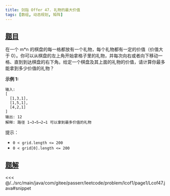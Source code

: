 ```yaml
---
title: 剑指 Offer 47. 礼物的最大价值
tags: [数组, 动态规划, 矩阵]
---
```



## [题目](https://leetcode.cn/problems/li-wu-de-zui-da-jie-zhi-lcof/)
在一个 m\*n 的棋盘的每一格都放有一个礼物，每个礼物都有一定的价值（价值大于 0）。你可以从棋盘的左上角开始拿格子里的礼物，并每次向右或者向下移动一格、直到到达棋盘的右下角。给定一个棋盘及其上面的礼物的价值，请计算你最多能拿到多少价值的礼物？

**示例 1:**

    输入: 
    [
      [1,3,1],
      [1,5,1],
      [4,2,1]
    ]
    输出: 12
    解释: 路径 1→3→5→2→1 可以拿到最多价值的礼物

提示：

* `0 < grid.length <= 200`
* `0 < grid[0].length <= 200`


## [题解](https://github.com/PasseRR/JavaLeetCode/blob/master/src/main/java/com/gitee/passerr/leetcode/problem/lcof1/page1/Lcof47.java)

<<< @/../src/main/java/com/gitee/passerr/leetcode/problem/lcof1/page1/Lcof47.java#snippet
